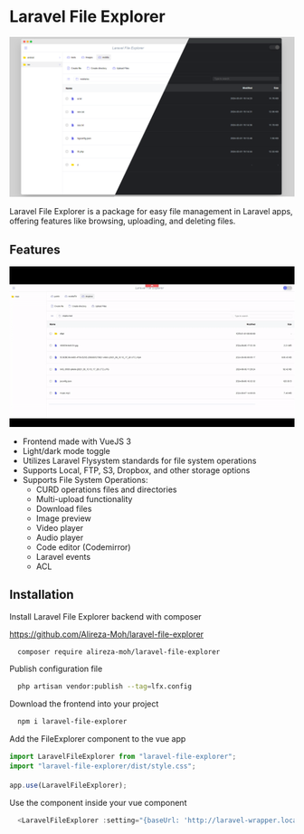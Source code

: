 
# Laravel File Explorer

![Laravel File Explorer image](docs/laravel-file-explorer-merged-demo.png)



Laravel File Explorer is a package for easy file management in Laravel apps, offering features like browsing, uploading, and deleting files.





## Features

![](docs/video.gif)

- Frontend made with VueJS 3
- Light/dark mode toggle
- Utilizes Laravel Flysystem standards for file system operations
- Supports Local, FTP, S3, Dropbox, and other storage options
- Supports File System Operations:
  - CURD operations files and directories
  - Multi-upload functionality
  - Download files
  - Image preview
  - Video player
  - Audio player
  - Code editor (Codemirror)
  - Laravel events
  - ACL

## Installation

Install Laravel File Explorer backend with composer

https://github.com/Alireza-Moh/laravel-file-explorer

```bash
  composer require alireza-moh/laravel-file-explorer
```
Publish configuration file

```bash
  php artisan vendor:publish --tag=lfx.config
```
Download the frontend into your project

```bash
  npm i laravel-file-explorer
```
Add the FileExplorer component to the vue app
```js
import LaravelFileExplorer from "laravel-file-explorer";
import "laravel-file-explorer/dist/style.css";

app.use(LaravelFileExplorer);
```
Use the component inside your vue component
```javascript
  <LaravelFileExplorer :setting="{baseUrl: 'http://laravel-wrapper.localhost:8084/api/laravel-file-explorer/'}"/>
```
